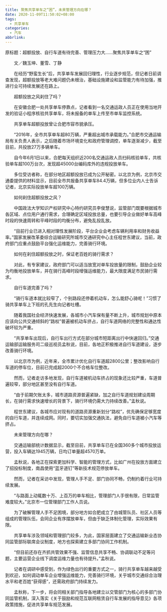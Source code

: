 ```yaml
---
title: 聚焦共享单车之“困”，未来管理方向在哪？
date: 2020-11-09T11:50:02+08:00
tags:
  - 共享单车
categories:
  - 汽车
abbrlink:
---
```


原标题：超额投放、自行车道有待完善、管理压力大……聚焦共享单车之“困”　　

　　文／魏玉坤、董雪、丁静

　　在经历“野蛮生长”后，共享单车发展回归理性，行业逐步规范，但记者日前调查发现，超额投放等老大难问题仍未根治，基础设施建设和监管能力有待加强，推进行业可持续发展还在路上。

　　超额投放之风刹住了吗？

　　在安徽合肥一处共享单车停靠点，记者看到一名交通运政人员正在使用当地开发的验证小程序核验共享单车，将未报备的单车上传至市单车监控系统。

　　共享单车超额投放曾让合肥市容市貌承压。

　　“2016年，全市共享单车超80万辆，严重超出城市承载能力。”合肥市交通运输局有关负责人表示，之后随着市场环境变化和政府管理调控，单车逐渐减少，截至目前，共投放27万多辆单车。

　　自今年6月1日以来，合肥每天组织近200名交通运政人员扫码核验单车，共核验单车超100万台次，发现超45000台编码库外的违规投放单车。

　　多位受访者称，在部分地区超额投放已成为公开秘密。以北京为例，北京市交通委提供的材料显示，目前全市共报备共享单车84.4万辆，但多位业内人士告诉记者，北京实际投放单车超100万辆。

　　如何刹住超额投放之风？

　　中国政法大学知识产权研究中心特约研究员李俊慧说，监管部门既要根据城市各区域、点位用户通行需求，合理确定区域投放总量，也要引导企业做好单车高峰时段的快速周转和平峰时段的均衡分布，避免乱投乱放。

　　“目前行业已进入相对理性发展阶段，平台企业会考虑车辆利用率和财务收益率。”国家发展改革委综合运输研究所城市交通研究中心主任程世东建议，当前，政府部门应重点鼓励平台强化运维能力，完善骑行环境。

　　如何在刹住超额投放之时，保证老百姓的骑行需求？

　　对此，有专家建议，政府部门可以适当放宽对单车投放量的限制，鼓励企业较为均衡地投放单车，并在骑行高峰时段增强运维能力，最大限度满足市民骑行需求。

　　自行车道完善了吗？

　　“骑行车道本就比较窄了，个别路段还停着机动车，怎么能舒心骑呢！”习惯了骑共享单车上下班的孔先生向记者吐槽。

　　随着我国社会经济快速发展，各城市小汽车保有量不断上升，城市规划中原本应该向公共交通倾斜的“路权”普遍被机动车挤占，自行车道网络的完整性和通达性破坏较为严重。

　　“共享单车出现后，自行车出行方式在部分城市短距离出行中快速回归。”交通运输部运输服务司二级巡视员孟秋说，目前，各地正积极推进自行车道建设，逐步改善骑行环境。

　　以北京市为例，近年来，全市累计优化自行车道超2800公里；整改影响自行车道的停车位，目前已完成超2000个不合格车位整改。

　　然而，记者走访多地发现，自行车道被机动车挤占的现象还比较严重，车道普遍较窄，部分地区甚至没有自行车道。

　　“由于前期欠账太多，城市道路资源普遍紧缺，加之自行车道规划建设周期长，在骑行需求快速增长的背景下，骑行环境仍需大力持续改善。”孟秋说。

　　程世东建议，各城市应对现有的道路资源重新划分“路权”，优先确保足够宽度的自行车道，并连续成网。同时，要切实加强交通执法，避免自行车道被小汽车等挤占。

　　未来管理方向在哪？

　　交通运输部统计数据显示，截至目前，共享单车已在全国360多个城市投放运营，投入车辆达1945万辆，日均订单量超4570万单。

　　孟秋说，各地正在探索更加科学、智能的管理方式，比如广州在投放方面建立了招投标制度，南昌使用“蓝牙道钉”等新技术规范停放单车。

　　然而，记者在采访中发现，管理人手不足、部门协同不畅，仍制约着行业可持续发展。

　　“与路面上动辄数十万、上百万的单车相比，管理部门人手很有限，日常监管难度较大。”北京市一位管理部门工作人员说。

　　为了破解管理人手不足困境，部分地方如合肥成立了由城管队员、社区人员等组成的管理队伍，会同企业有序摆放单车，但由于缺乏体制化管理，实际效果有限。

　　共享单车涉及领域和管理部门较多，为此，国家层面建立了交通运输新业态协同监管部际联席会议制度，地方也探索建立多部门协同工作机制。

　　“但目前还存在齐抓共管效果不强、监管信息共享不畅、协调联动不足等问题，主要运营企业线下调度运维力量也有待提升。”孟秋说。

　　记者在调研中感受到，作为绿色出行的重要方式之一，骑行共享单车越来越受到欢迎，如何调动单车企业增强运维能力，完善骑行环境，关乎城市交通综合治理水平和老百姓“获得感”，还需政府部门持续发力。

　　孟秋称，下一步，将会同相关部门指导各地建立以交管部门为核心的多部门协同监管机制，深入落实《关于鼓励和规范互联网租赁自行车发展的指导意见》各项政策措施，促进共享单车规范发展。